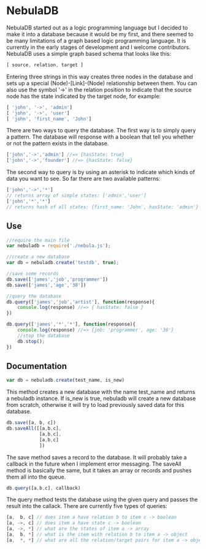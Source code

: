 NebulaDB
======
NebulaDB started out as a logic programming language but I decided to make it into a database because it would be my first, and there seemed to be many limitations of a graph based logic programming language. It is currently in the early stages of development and I welcome contributors.     
NebulaDB uses a simple graph based schema that looks like this:
```javascript
[ source, relation, target ]
```
Entering three strings in this way creates three nodes in the database and sets up a special (Node)-[Link]-(Node) relationship between them. You can also use the symbol '->' in the relation position to indicate that the source node has the state indicated by the target node, for example:
```javascript
[ 'john', '->', 'admin']
[ 'john', '->', 'user']
[ 'john', 'first_name', 'John']
```
There are two ways to query the database. The first way is to simply query a pattern. The database will response with a boolean that tell you whether or not the pattern exists in the database.
```javascript
['john','->','admin'] //=> {hasState: true}
['john','->','founder'] //=> {hasState: false}
```
The second way to query is by using an asterisk to indicate which kinds of data you want to see. So far there are two available patterns:
```javascript
['john','->','*'] 
// returns array of simple states: ['admin','user']
['john','*','*']  
// returns hash of all states: {first_name: 'John', hasState: 'admin'}
```
Use
---
```javascript
//require the main file
var nebuladb = require('./nebula.js');

//create a new database
var db = nebuladb.create('testdb', true);

//save some records
db.save(['james','job','programmer'])
db.save(['james','age','30'])

//query the database
db.query(['james','job','artist'], function(response){
	console.log(response) //=> { hasState: false }
})

db.query(['james','*','*'], function(response){
	console.log(response) //=> {job: 'programmer', age: '30'}
	//stop the database
	db.stop();
})
```
Documentation
-------------
```javascript
var db = nebuladb.create(test_name, is_new)
```
This method creates a new database with the name test_name and returns a nebuladb instance. If is_new is true, nebuladb will create a new database from scratch, otherwise it will try to load previously saved data for this database.
```javascript
db.save([a, b, c])
db.saveAll([[a,b,c],
			[a,b,c],
			[a,b,c]
			])
```
The save method saves a record to the database. It will probably take a callback in the future when I implement error messaging. The saveAll method is basically the same, but it takes an array or records and pushes them all into the queue.
```javascript
db.query([a,b,c], callback)
``` 
The query method tests the database using the given query and passes the result into the callack. There are currently five types of queries:
```javascript
[a,  b, c] // does item a have relation b to item c -> boolean
[a, ->, c] // does item a have state c -> boolean
[a, ->, *] // what are the states of item a -> array
[a,  b, *] // what is the item with relation b to item a -> object
[a,  *, *] // what are all the relation/target pairs for item a -> object
```
